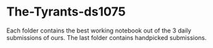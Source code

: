 # The-Tyrants-ds1075
Each folder contains the best working notebook out of the 3 daily
submissions of ours.
The last folder contains handpicked submissions.
